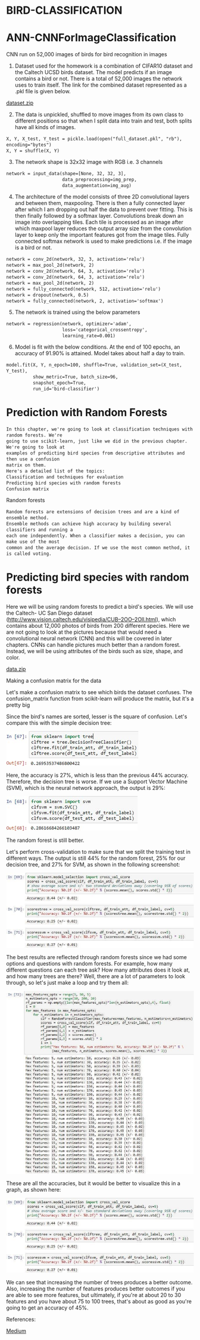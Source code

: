# BIRD-CLASSIFICATION

# ANN-CNNForImageClassification
CNN run on 52,000 images of birds for bird recognition in images

1.	Dataset used for the homework is a combination of CIFAR10 dataset and the Caltech UCSD birds dataset. The model predicts if an image contains a bird or not. There is a total of 52,000 images the network uses to train itself. The link for the combined dataset represented as a .pkl file is given below.

[dataset.zip](https://s3-us-west-2.amazonaws.com/ml-is-fun/data.zip)

2.	The data is unpickled, shuffled to move images from its own class to different positions so that when I split data into train and test, both splits have all kinds of images.

```
X, Y, X_test, Y_test = pickle.load(open("full_dataset.pkl", "rb"), encoding="bytes")
X, Y = shuffle(X, Y)
```

3.	The network shape is 32x32 image with RGB i.e. 3 channels

```
network = input_data(shape=[None, 32, 32, 3],
                     data_preprocessing=img_prep,
                     data_augmentation=img_aug)
```

4.	The architecture of the model consists of three 2D convolutional layers and between them, maxpooling. There is then a fully connected layer after which I am dropping out half the data to prevent over fitting. This is then finally followed by a softmax layer. Convolutions break down an image into overlapping tiles. Each tile is processed as an image after which maxpool layer reduces the output array size from the convolution layer to keep only the important features got from the image tiles.  Fully connected softmax network is used to make predictions i.e. if the image is a bird or not. 

```
network = conv_2d(network, 32, 3, activation='relu')
network = max_pool_2d(network, 2)
network = conv_2d(network, 64, 3, activation='relu')
network = conv_2d(network, 64, 3, activation='relu')
network = max_pool_2d(network, 2)
network = fully_connected(network, 512, activation='relu')
network = dropout(network, 0.5)
network = fully_connected(network, 2, activation='softmax')
```

5.	The network is trained using the below parameters

```
network = regression(network, optimizer='adam',
                     loss='categorical_crossentropy',
                     learning_rate=0.001)
```

6.	Model is fit with the below conditions. At the end of 100 epochs, an accuracy of 91.90% is attained. Model takes about half a day to train.

```
model.fit(X, Y, n_epoch=100, shuffle=True, validation_set=(X_test, Y_test),
          show_metric=True, batch_size=96,
          snapshot_epoch=True,
          run_id='bird-classifier')
```

# Prediction with Random Forests

```
In this chapter, we're going to look at classification techniques with random forests. We're
going to use scikit-learn, just like we did in the previous chapter. We're going to look at
examples of predicting bird species from descriptive attributes and then use a confusion
matrix on them.
Here's a detailed list of the topics:
Classification and techniques for evaluation
Predicting bird species with random forests
Confusion matrix
```

Random forests

```
Random forests are extensions of decision trees and are a kind of ensemble method.
Ensemble methods can achieve high accuracy by building several classifiers and running a
each one independently. When a classifier makes a decision, you can make use of the most
common and the average decision. If we use the most common method, it is called voting.
```

# Predicting bird species with random forests

Here we will be using random forests to predict a bird's species. We will use the Caltech- UC San Diego dataset (http://www.vision.caltech.edu/visipedia/CUB–2OO–2Oll.html), which contains about 12,000 photos of birds from 200 different species. Here we are not going to look at the pictures because that would need a convolutional neural network (CNN) and this will be covered in later chapters. CNNs can handle pictures much better than a random forest. Instead, we will be using attributes of the birds such as size, shape, and color.

[data.zip](https://deepai.org/dataset/cub-200-2011)



Making a confusion matrix for the data

Let's make a confusion matrix to see which birds the dataset confuses. The confusion_matrix function from scikit-learn will produce the matrix, but it's a pretty big


Since the bird's names are sorted, lesser is the square of confusion. Let's compare this with the simple decision tree:

![decision_tree](https://github.com/saddy8838/BIRD-CLASSIFICATION/blob/main/decision%20tree.jpg)


Here, the accuracy is 27%, which is less than the previous 44% accuracy. Therefore, the decision tree is worse. If we use a Support Vector Machine (SVM), which is the neural network approach, the output is 29%:


![svm](https://github.com/saddy8838/BIRD-CLASSIFICATION/blob/main/Support%20Vector%20Machine%20(svm).jpg)



The random forest is still better.


Let's perform cross-validation to make sure that we split the training test in different ways. The output is still 44% for the random forest, 25% for our decision tree, and 27% for SVM, as shown in the following screenshot:



![compare](https://github.com/saddy8838/BIRD-CLASSIFICATION/blob/main/comparing%20image.jpg)


The best results are reflected through random forests since we had some options and questions with random forests.
For example, how many different questions can each tree ask? How many attributes does it look at, and how many trees are there? Well, there are a lot of parameters to look through, so let's just make a loop and try them all:

![random_forest](https://github.com/saddy8838/BIRD-CLASSIFICATION/blob/main/random%20forest.jpg)

These are all the accuracies, but it would be better to visualize this in a graph, as shown here:

![campare_img](https://github.com/saddy8838/BIRD-CLASSIFICATION/blob/main/comparing%20image.jpg)

We can see that increasing the number of trees produces a better outcome. Also, increasing the number of features produces better outcomes if you are able to see more features, but ultimately, if you're at about 20 to 30 features and you have about 75 to 100 trees, that's about as good as you're going to get an accuracy of 45%.



References:

[Medium](https://medium.com/@ageitgey/machine-learning-is-fun-part-3-deep-learning-and-convolutional-neural-networks-f40359318721)


